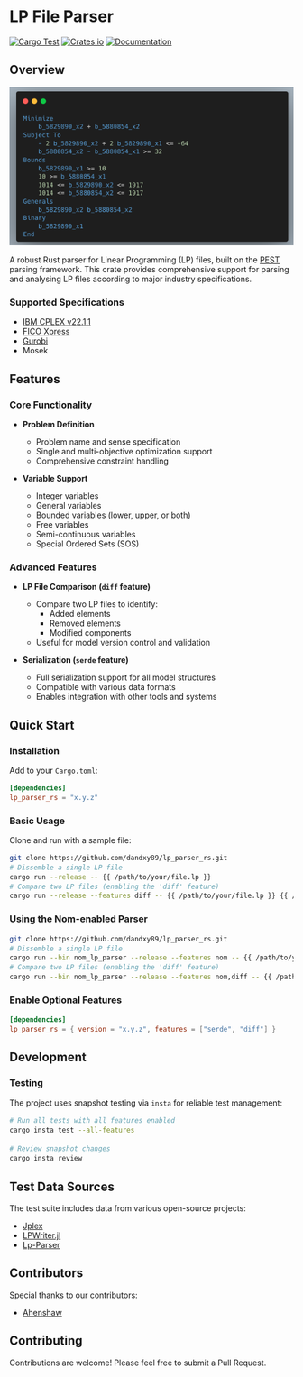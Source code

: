 # LP File Parser

[![Cargo Test](https://github.com/dandxy89/congenial-enigma/actions/workflows/cargo_test.yml/badge.svg)](https://github.com/dandxy89/congenial-enigma/actions/workflows/cargo_test.yml)
[![Crates.io](https://img.shields.io/crates/v/lp_parser_rs.svg)](https://crates.io/crates/lp_parser_rs)
[![Documentation](https://docs.rs/lp_parser_rs/badge.svg)](https://docs.rs/lp_parser_rs/)

## Overview

![Logo](resources/Screenshot.png)

A robust Rust parser for Linear Programming (LP) files, built on the [PEST](https://docs.rs/pest/latest/pest/) parsing framework. This crate provides comprehensive support for parsing and analysing LP files according to major industry specifications.

### Supported Specifications

- [IBM CPLEX v22.1.1](https://www.ibm.com/docs/en/icos/22.1.1?topic=cplex-lp-file-format-algebraic-representation)
- [FICO Xpress](https://www.fico.com/fico-xpress-optimization/docs/dms2020-03/solver/optimizer/HTML/chapter10_sec_section102.html)
- [Gurobi](https://www.gurobi.com/documentation/current/refman/lp_format.html)
- Mosek

## Features

### Core Functionality

- **Problem Definition**
  - Problem name and sense specification
  - Single and multi-objective optimization support
  - Comprehensive constraint handling

- **Variable Support**
  - Integer variables
  - General variables
  - Bounded variables (lower, upper, or both)
  - Free variables
  - Semi-continuous variables
  - Special Ordered Sets (SOS)

### Advanced Features

- **LP File Comparison (`diff` feature)**
  - Compare two LP files to identify:
    - Added elements
    - Removed elements
    - Modified components
  - Useful for model version control and validation

- **Serialization (`serde` feature)**
  - Full serialization support for all model structures
  - Compatible with various data formats
  - Enables integration with other tools and systems

## Quick Start

### Installation

Add to your `Cargo.toml`:

```toml
[dependencies]
lp_parser_rs = "x.y.z"
```

### Basic Usage

Clone and run with a sample file:

```bash
git clone https://github.com/dandxy89/lp_parser_rs.git
# Dissemble a single LP file
cargo run --release -- {{ /path/to/your/file.lp }}
# Compare two LP files (enabling the 'diff' feature)
cargo run --release --features diff -- {{ /path/to/your/file.lp }} {{ /path/to/your/other/file.lp }}
```

### Using the Nom-enabled Parser

```bash
git clone https://github.com/dandxy89/lp_parser_rs.git
# Dissemble a single LP file
cargo run --bin nom_lp_parser --release --features nom -- {{ /path/to/your/file.lp }}
# Compare two LP files (enabling the 'diff' feature)
cargo run --bin nom_lp_parser --release --features nom,diff -- {{ /path/to/your/file.lp }} {{ /path/to/your/other/file.lp }}
```

### Enable Optional Features

```toml
[dependencies]
lp_parser_rs = { version = "x.y.z", features = ["serde", "diff"] }
```

## Development

### Testing

The project uses snapshot testing via `insta` for reliable test management:

```bash
# Run all tests with all features enabled
cargo insta test --all-features

# Review snapshot changes
cargo insta review
```

## Test Data Sources

The test suite includes data from various open-source projects:

- [Jplex](https://github.com/asbestian/jplex/blob/main/instances/afiro.lp)
- [LPWriter.jl](https://github.com/odow/LPWriter.jl/blob/master/test/model2.lp)
- [Lp-Parser](https://github.com/aphi/Lp-Parser)

## Contributors

Special thanks to our contributors:

- [Ahenshaw](https://github.com/ahenshaw)

## Contributing

Contributions are welcome! Please feel free to submit a Pull Request.
